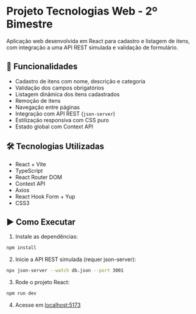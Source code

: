 # Projeto Tecnologias Web - 2º Bimestre

Aplicação web desenvolvida em React para cadastro e listagem de itens, com integração a uma API REST simulada e validação de formulário.

## 🚀 Funcionalidades

- Cadastro de itens com nome, descrição e categoria
- Validação dos campos obrigatórios
- Listagem dinâmica dos itens cadastrados
- Remoção de itens
- Navegação entre páginas
- Integração com API REST (`json-server`)
- Estilização responsiva com CSS puro
- Estado global com Context API

## 🛠️ Tecnologias Utilizadas

- React + Vite
- TypeScript
- React Router DOM
- Context API
- Axios
- React Hook Form + Yup
- CSS3

## ▶️ Como Executar

1. Instale as dependências:

```bash
npm install
```

2. Inicie a API REST simulada (requer json-server):

```bash
npx json-server --watch db.json --port 3001
```

3. Rode o projeto React:

```bash
npm run dev
```

4. Acesse em [localhost:5173](http://localhost:5173)
